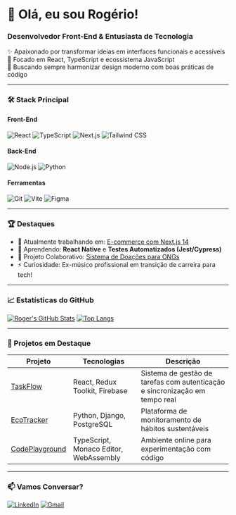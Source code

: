 # 👋 Olá, eu sou Rogério! 

### Desenvolvedor Front-End & Entusiasta de Tecnologia

✨ Apaixonado por transformar ideias em interfaces funcionais e acessíveis  
🚀 Focado em React, TypeScript e ecossistema JavaScript  
🎨 Buscando sempre harmonizar design moderno com boas práticas de código

---

### 🛠 Stack Principal

#### Front-End
![React](https://img.shields.io/badge/React-61DAFB?style=flat&logo=react&logoColor=black)
![TypeScript](https://img.shields.io/badge/TypeScript-3178C6?style=flat&logo=typescript&logoColor=white)
![Next.js](https://img.shields.io/badge/Next.js-000000?style=flat&logo=next.js&logoColor=white)
![Tailwind CSS](https://img.shields.io/badge/Tailwind_CSS-06B6D4?style=flat&logo=tailwind-css&logoColor=white)

#### Back-End
![Node.js](https://img.shields.io/badge/Node.js-339933?style=flat&logo=node.js&logoColor=white)
![Python](https://img.shields.io/badge/Python-3776AB?style=flat&logo=python&logoColor=white)

#### Ferramentas
![Git](https://img.shields.io/badge/Git-F05032?style=flat&logo=git&logoColor=white)
![Vite](https://img.shields.io/badge/Vite-B73BFE?style=flat&logo=vite&logoColor=white)
![Figma](https://img.shields.io/badge/Figma-F24E1E?style=flat&logo=figma&logoColor=white)

---

### 🏆 Destaques

- 🔭 Atualmente trabalhando em: [E-commerce com Next.js 14](https://github.com/Rogjesusk/next-ecommerce)
- 🌱 Aprendendo: **React Native** e **Testes Automatizados (Jest/Cypress)**
- 👯 Projeto Colaborativo: [Sistema de Doações para ONGs](https://github.com/Rogjesusk/ong-donations-platform)
- ⚡ Curiosidade: Ex-músico profissional em transição de carreira para tech!

---

### 📈 Estatísticas do GitHub

[![Roger's GitHub Stats](https://github-readme-stats.vercel.app/api?username=Rogjesusk&show_icons=true&theme=radical&hide_title=true)](https://github.com/Rogjesusk)
[![Top Langs](https://github-readme-stats.vercel.app/api/top-langs/?username=Rogjesusk&layout=compact&theme=radical)](https://github.com/Rogjesusk)

---

### 🚀 Projetos em Destaque

| Projeto | Tecnologias | Descrição |
|---------|-------------|-----------|
| [TaskFlow](https://github.com/Rogjesusk/taskflow-app) | React, Redux Toolkit, Firebase | Sistema de gestão de tarefas com autenticação e sincronização em tempo real |
| [EcoTracker](https://github.com/Rogjesusk/eco-tracker) | Python, Django, PostgreSQL | Plataforma de monitoramento de hábitos sustentáveis |
| [CodePlayground](https://github.com/Rogjesusk/code-playground) | TypeScript, Monaco Editor, WebAssembly | Ambiente online para experimentação com código |

---

### 📫 Vamos Conversar?

[![LinkedIn](https://img.shields.io/badge/LinkedIn-0077B5?style=for-the-badge&logo=linkedin&logoColor=white)](https://www.linkedin.com/in/rog%C3%A9riosilva1/)
[![Gmail](https://img.shields.io/badge/Gmail-D14836?style=for-the-badge&logo=gmail&logoColor=white)](rogeriojesus906@gmail.com)

